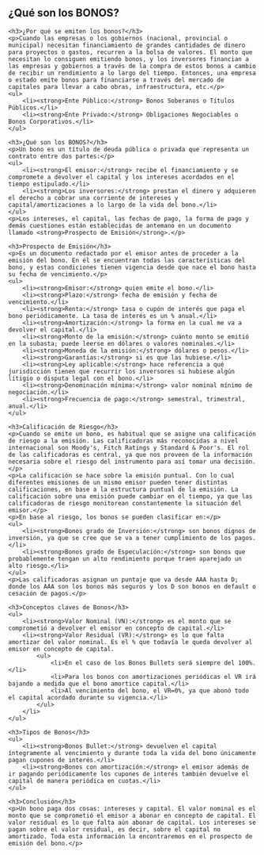 <body>
    <h2>¿Qué son los BONOS?</h2>
    
    <h3>¿Por qué se emiten los bonos?</h3>
    <p>Cuando las empresas o los gobiernos (nacional, provincial o municipal) necesitan financiamiento de grandes cantidades de dinero para proyectos o gastos, recurren a la bolsa de valores. El monto que necesitan lo consiguen emitiendo bonos, y los inversores financian a las empresas y gobiernos a través de la compra de estos bonos a cambio de recibir un rendimiento a lo largo del tiempo. Entonces, una empresa o estado emite bonos para financiarse a través del mercado de capitales para llevar a cabo obras, infraestructura, etc.</p>
    <ul>
        <li><strong>Ente Público:</strong> Bonos Soberanos o Títulos Públicos.</li>
        <li><strong>Ente Privado:</strong> Obligaciones Negociables o Bonos Corporativos.</li>
    </ul>
    
    <h3>¿Qué son los BONOS?</h3>
    <p>Un bono es un título de deuda pública o privada que representa un contrato entre dos partes:</p>
    <ul>
        <li><strong>El emisor:</strong> recibe el financiamiento y se compromete a devolver el capital y los intereses acordados en el tiempo estipulado.</li>
        <li><strong>Los inversores:</strong> prestan el dinero y adquieren el derecho a cobrar una corriente de intereses y capital/amortizaciones a lo largo de la vida del bono.</li>
    </ul>
    <p>Los intereses, el capital, las fechas de pago, la forma de pago y demás cuestiones están establecidas de antemano en un documento llamado <strong>Prospecto de Emisión</strong>.</p>
    
    <h3>Prospecto de Emisión</h3>
    <p>Es un documento redactado por el emisor antes de proceder a la emisión del bono. En él se encuentran todas las características del bono, y estas condiciones tienen vigencia desde que nace el bono hasta su fecha de vencimiento.</p>
    <ul>
        <li><strong>Emisor:</strong> quien emite el bono.</li>
        <li><strong>Plazo:</strong> fecha de emisión y fecha de vencimiento.</li>
        <li><strong>Renta:</strong> tasa o cupón de interés que paga el bono periódicamente. La tasa de interés es un % anual.</li>
        <li><strong>Amortización:</strong> la forma en la cual me va a devolver el capital.</li>
        <li><strong>Monto de la emisión:</strong> cuánto monto se emitió en la subasta; puede leerse en dólares o valores nominales.</li>
        <li><strong>Moneda de la emisión:</strong> dólares o pesos.</li>
        <li><strong>Garantías:</strong> si es que las hubiese.</li>
        <li><strong>Ley aplicable:</strong> hace referencia a qué jurisdicción tienen que recurrir los inversores si hubiese algún litigio o disputa legal con el bono.</li>
        <li><strong>Denominación mínima:</strong> valor nominal mínimo de negociación.</li>
        <li><strong>Frecuencia de pago:</strong> semestral, trimestral, anual.</li>
    </ul>
    
    <h3>Calificación de Riesgo</h3>
    <p>Cuando se emite un bono, es habitual que se asigne una calificación de riesgo a la emisión. Las calificadoras más reconocidas a nivel internacional son Moody's, Fitch Ratings y Standard & Poor's. El rol de las calificadoras es central, ya que nos proveen de la información necesaria sobre el riesgo del instrumento para así tomar una decisión.</p>
    <p>La calificación se hace sobre la emisión puntual. Con lo cual diferentes emisiones de un mismo emisor pueden tener distintas calificaciones, en base a la estructura puntual de la emisión. La calificación sobre una emisión puede cambiar en el tiempo, ya que las calificadoras de riesgo monitorean constantemente la situación del emisor.</p>
    <p>En base al riesgo, los bonos se pueden clasificar en:</p>
    <ul>
        <li><strong>Bonos grado de Inversión:</strong> son bonos dignos de inversión, ya que se cree que se va a tener cumplimiento de los pagos.</li>
        <li><strong>Bonos grado de Especulación:</strong> son bonos que probablemente tengan un alto rendimiento porque traen aparejado un alto riesgo.</li>
    </ul>
    <p>Las calificadoras asignan un puntaje que va desde AAA hasta D; donde los AAA son los bonos más seguros y los D son bonos en default o cesación de pagos.</p>
    
    <h3>Conceptos claves de Bonos</h3>
    <ul>
        <li><strong>Valor Nominal (VN):</strong> es el monto que se comprometió a devolver el emisor en concepto de capital.</li>
        <li><strong>Valor Residual (VR):</strong> es lo que falta amortizar del valor nominal. Es el % que todavía le queda devolver al emisor en concepto de capital.
            <ul>
                <li>En el caso de los Bonos Bullets será siempre del 100%.</li>
                <li>Para los bonos con amortizaciones periódicas el VR irá bajando a medida que el bono amortice capital.</li>
                <li>Al vencimiento del bono, el VR=0%, ya que abonó todo el capital acordado durante su vigencia.</li>
            </ul>
        </li>
    </ul>
    
    <h3>Tipos de Bonos</h3>
    <ul>
        <li><strong>Bonos Bullet:</strong> devuelven el capital íntegramente al vencimiento y durante toda la vida del bono únicamente pagan cupones de interés.</li>
        <li><strong>Bonos con amortización:</strong> el emisor además de ir pagando periódicamente los cupones de interés también devuelve el capital de manera periódica en cuotas.</li>
    </ul>
    
    <h3>Conclusión</h3>
    <p>Un bono paga dos cosas: intereses y capital. El valor nominal es el monto que se comprometió el emisor a abonar en concepto de capital. El valor residual es lo que falta aún abonar de capital. Los intereses se pagan sobre el valor residual, es decir, sobre el capital no amortizado. Toda esta información la encontraremos en el prospecto de emisión del bono.</p>
